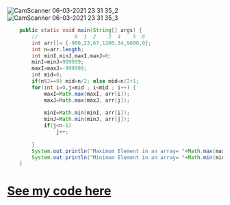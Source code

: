 ![CamScanner 06-03-2021 23 31 35_2](https://user-images.githubusercontent.com/71629248/120780516-d6acdb80-c545-11eb-944c-d640fd0b8f14.jpg)
![CamScanner 06-03-2021 23 31 35_3](https://user-images.githubusercontent.com/71629248/120779917-335bc680-c545-11eb-8c3b-245d22e4af84.jpg)
```java
	public static void main(String[] args) {
		//            0  1  2    3  4    5  6
		int arr[]= {-900,23,67,1200,34,9800,0};
		int n=arr.length;
		int minI,minJ,maxI,maxJ=0;
		minI=minJ=999999;
		maxI=maxJ=-999999;
		int mid=0;
		if(n%2==0) mid=n/2; else mid=n/2+1;
		for(int i=0,j=mid ; i<mid ; i++) {
			maxI=Math.max(maxI, arr[i]);
			maxJ=Math.max(maxJ, arr[j]);
			
			minI=Math.min(minI, arr[i]);
			minJ=Math.min(minJ, arr[j]);
			if(j<n-1)
				j++;
			
		}
		System.out.println("Maximum Element in an array= "+Math.max(maxI, maxJ));
		System.out.println("Minimum Element in an array= "+Math.min(minI, minJ));
	}
```
# **[See my code here](./MinMax.java)**
